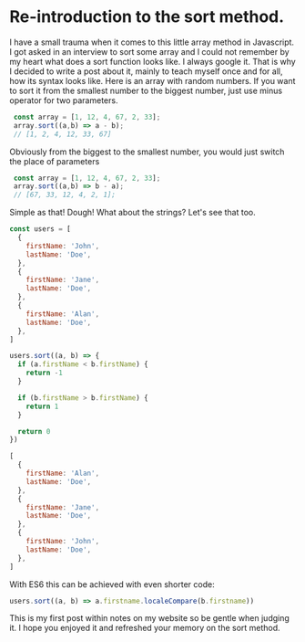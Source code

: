 # Re-introduction to the sort method.

I have a small trauma when it comes to this little array method in Javascript. I got asked in an interview to sort some array and I could not remember by my heart what does a sort function looks like. I always google it. That is why I decided to write a post about it, mainly to teach myself once and for all, how its syntax looks like. Here is an array with random numbers. If you want to sort it from the smallest number to the biggest number, just use minus operator for two parameters.

```javascript
 const array = [1, 12, 4, 67, 2, 33];
 array.sort((a,b) => a - b);
 // [1, 2, 4, 12, 33, 67]
```

Obviously from the biggest to the smallest number, you would just switch the place of parameters

```javascript
 const array = [1, 12, 4, 67, 2, 33];
 array.sort((a,b) => b - a);
 // [67, 33, 12, 4, 2, 1];
```

Simple as that! Dough! What about the strings? Let's see that too.

```javascript
const users = [
  {
    firstName: 'John',
    lastName: 'Doe',
  },
  {
    firstName: 'Jane',
    lastName: 'Doe',
  },
  {
    firstName: 'Alan',
    lastName: 'Doe',
  },
]
```

```javascript
users.sort((a, b) => {
  if (a.firstName < b.firstName) {
    return -1
  }

  if (b.firstName > b.firstName) {
    return 1
  }

  return 0
})
```

```javascript
[
  {
    firstName: 'Alan',
    lastName: 'Doe',
  },
  {
    firstName: 'Jane',
    lastName: 'Doe',
  },
  {
    firstName: 'John',
    lastName: 'Doe',
  },
]
```

With ES6 this can be achieved with even shorter code:

```javascript
users.sort((a, b) => a.firstname.localeCompare(b.firstname))
```

This is my first post within notes on my website so be gentle when judging it. I hope you enjoyed it and refreshed your memory on the sort method.
